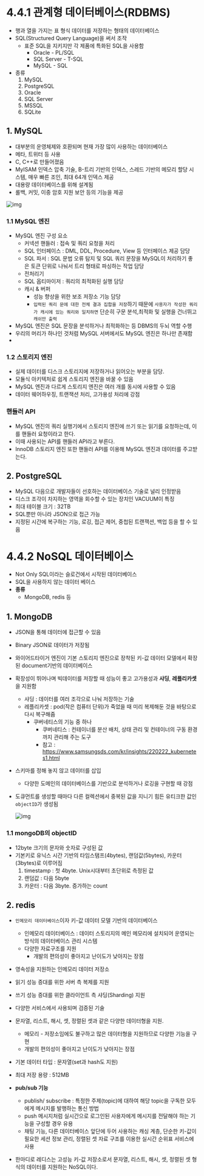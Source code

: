 # 4.4.1 관계형 데이터베이스(RDBMS)

- 행과 열을 가지는 표 형식 데이터를 저장하는 형태의 데이터베이스
- SQL(Structured Query Language)을 써서 조작
    - 표준 SQL을 지키지만 각 제품에 특화된 SQL을 사용함
        - Oracle - PL/SQL
        - SQL Server - T-SQL
        - MySQL - SQL
- 종류
    1. MySQL
    2. PostgreSQL
    3. Oracle
    4. SQL Server
    5. MSSQL
    6. SQLite

## 1. MySQL

- 대부분의 운영체제와 호환되며 현재 가장 많이 사용하는 데이터베이스
- 메타, 트위터 등 사용
- C, C++로 만들어졌음
- MyISAM 인덱스 압축 기술, B-트리 기반의 인덱스, 스레드 기반의 메모리 할당 시스템, 매우 빠른 조인, 최대 64개 인덱스 제공
- 대용량 데이터베이스를 위해 설계됨
- 롤백, 커밋, 이중 암호 지원 보안 등의 기능을 제공

![img](../../img/mysql.png)

### 1.1 MySQL 엔진

- MySQL 엔진 구성 요소
    - 커넥션 핸들러 : 접속 및 쿼리 요청을 처리
    - SQL 인터페이스 : DML, DDL, Procedure, View 등 인터페이스 제공 담당
    - SQL 파서 : SQL 문법 오류 탐지 및 SQL 쿼리 문장을 MySQL이 처리하기 좋은 토큰 단위로 나눠서 트리 형태로 파싱하는 작업 담당
    - 전처리기
    - SQL 옵티마이저 : 쿼리의 최적화된 실행 담당
    - 캐시 & 버퍼
      - 성능 향상을 위한 보조 저장소 기능 담당
      - `입력된 쿼리 문에 대한 전체 결과 집합을 저장`하기 때문에 `사용자가 작성한 쿼리가 캐시에 있는 쿼리와 일치하면` 단순히 구문 분석,최적화 및 실행을 건너뛰고 `캐쉬만 출력`
- MySQL 엔진은 SQL 문장을 분석하거나 최적화하는 등 DBMS의 두뇌 역할 수행
- 우리의 머리가 하나인 것처럼 MySQL 서버에서도 MySQL 엔진은 하나만 존재함
- 

### 1.2 스토리지 엔진

- 실제 데이터를 디스크 스토리지에 저장하거나 읽어오는 부분을 담당.
- 모듈식 아키텍처로 쉽게 스토리지 엔진을 바꿀 수 있음
- MySQL 엔진과 다르게 스토리지 엔진은 여러 개를 동시에 사용할 수 있음
- 데이터 웨어하우징, 트랜잭션 처리, 고가용성 처리에 강점
 

### 핸들러 API
- MySQL 엔진의 쿼리 실행기에서 스토리지 엔진에 쓰기 또는 읽기를 요청하는데, 이를 핸들러 요청이라고 한다.
- 이때 사용되는 API를 핸들러 API라고 부른다.
- InnoDB 스토리지 엔진 또한 핸들러 API를 이용해 MySQL 엔진과 데이터를 주고받는다.

## 2. PostgreSQL

- MySQL 다음으로 개발자들이 선호하는 데이터베이스 기술로 널리 인정받음
- 디스크 조각이 차지하는 영역을 회수할 수 있는 장치인 VACUUM이 특징
- 최대 테이블 크기 : 32TB
- SQL뿐만 아니라 JSON으로 접근 가능
- 지정된 시간에 복구하는 기능, 로깅, 접근 제어, 중첩된 트랜잭션, 백업 등을 할 수 있음

# 4.4.2 NoSQL 데이터베이스

- Not Only SQL이라는 슬로건에서 시작된 데이터베이스
- SQL을 사용하지 않는 데이터 베이스
- **종류**
    - MongoDB, redis 등

## 1. MongoDB

- JSON을 통해 데이터에 접근할 수 있음
- Binary JSON로 데이터가 저장됨
- 와이어드타이거 엔진이 기본 스토리지 엔진으로 장착된 키-값 데이터 모델에서 확장된 document기반의 데이터베이스
- 확장성이 뛰어나며 빅데이터를 저장할 때 성능이 좋고 고가용성과 **샤딩**, **레플리카셋**을 지원함
  - 샤딩 : 데이터를 여러 조각으로 나눠 저장하는 기술
  - 레플리카셋 : pod(작은 컴퓨터 단위)가 죽었을 때 미리 복제해둔 것을 바탕으로 다시 복구해줌
    - 쿠버네티스의 기능 중 하나
      - 쿠버네티스 : 컨테이너를 분산 배치, 상태 관리 및 컨테이너의 구동 환경까지 관리해 주는 도구
      - 참고 : https://www.samsungsds.com/kr/insights/220222_kubernetes1.html
- 스키마를 정해 놓지 않고 데이터를 삽입
    -  다양한 도메인의 데이터베이스를 기반으로 분석하거나 로깅을 구현할 때 강점
- 도큐먼트를 생성할 때마다 다른 컬렉션에서 중복된 값을 지니기 힘든 유티크한 값인 `objectID`가 생성됨

    ![img](../../img/MongoDBobjectID.png)
 
 ### 1.1 mongoDB의 objectID

- 12byte 크기의 문자와 숫자로 구성된 값
- 기본키로 유닉스 시간 기반의 타임스탬프(4bytes), 랜덤값(5bytes), 카운터(3bytes)로 이루어짐
    1. timestamp : 첫 4byte. Unix시대부터 초단위로 측정된 값
    2. 랜덤값 : 다음 5byte
    3. 카운터 : 다음 3byte. 증가하는 count

## 2. redis

- `인메모리 데이터베이스`이자 키-값 데이터 모델 기반의 데이터베이스
    - 인메모리 데이터베이스 : 데이터 스토리지의 메인 메모리에 설치되어 운영되는 방식의 데이터베이스 관리 시스템
    - 다양한 자료구조를 지원
      - 개발의 편의성이 좋아지고 난이도가 낮아지는 장점
- 영속성을 지원하는 인메모리 데이터 저장소
- 읽기 성능 증대를 위한 서버 측 복제를 지원
- 쓰기 성능 증대를 위한 클라이언트 측 샤딩(Sharding) 지원
- 다양한 서비스에서 사용되며 검증된 기술
- 문자열, 리스트, 해시, 셋, 정렬된 셋과 같은 다양한 데이터형을 지원.
  - 메모리 - 저장소임에도 불구하고 많은 데이터형을 지원하므로 다양한 기능을 구현
  - 개발의 편의성이 좋아지고 난이도가 낮아지는 장점
 
- 기본 데이터 타입 : 문자열(set과 hash도 지원)
- 최대 저장 용량 : 512MB
- **pub/sub 기능** 
    - publish/ subscribe :  특정한 주제(topic)에 대하여 해당 topic을 구독한 모두에게 메시지를 발행하는 통신 방법
    - push 메시지처럼 실시간으로 로그인된 사용자에게 메시지를 전달해야 하는 기능을 구성할 경우 유용
    - 채팅 기능, 다른 데이터베이스 앞단에 두어 사용하는 캐싱 계층, 단순한 키-값이 필요한 세션 정보 관리, 정렬된 셋 자료 구조를 이용한 실시간 순위표 서비스에 사용

- 한마디로 레디스는 고성능 키-값 저장소로서 문자열, 리스트, 해시, 셋, 정렬된 셋 형식의 데이터를 지원하는 NoSQL이다.